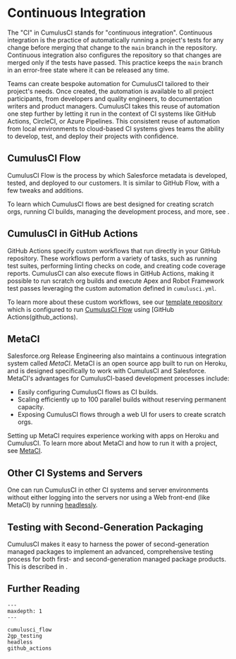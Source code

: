 # Continuous Integration

The \"CI\" in CumulusCI stands for \"continuous integration\".
Continuous integration is the practice of automatically running a
project's tests for any change before merging that change to the `main`
branch in the repository. Continuous integration also configures the
repository so that changes are merged only if the tests have passed.
This practice keeps the `main` branch in an error-free state where it
can be released any time.

Teams can create bespoke automation for CumulusCI tailored to their
project's needs. Once created, the automation is available to all
project participants, from developers and quality engineers, to
documentation writers and product managers. CumulusCI takes this reuse
of automation one step further by letting it run in the context of CI
systems like GitHub Actions, CircleCI, or Azure Pipelines. This
consistent reuse of automation from local environments to cloud-based CI
systems gives teams the ability to develop, test, and deploy their
projects with confidence.

## CumulusCI Flow

CumulusCI Flow is the process by which Salesforce metadata is developed,
tested, and deployed to our customers. It is similar to GitHub Flow,
with a few tweaks and additions.

To learn which CumulusCI flows are best designed for creating scratch
orgs, running CI builds, managing the development process, and more, see
[](cumulusci_flow).

## CumulusCI in GitHub Actions

GitHub Actions specify custom workflows that run directly in your GitHub
repository. These workflows perform a variety of tasks, such as running
test suites, performing linting checks on code, and creating code
coverage reports. CumulusCI can also execute flows in GitHub Actions,
making it possible to run scratch org builds and execute Apex and Robot
Framework test passes leveraging the custom automation defined in
`cumulusci.yml`.

To learn more about these custom workflows, see our [template
repository](https://github.com/SFDO-Tooling/CumulusCI-CI-Demo) which is
configured to run [CumulusCI Flow](cumulusci_flow) using [GitHub Actions(github_actions).

## MetaCI

Salesforce.org Release Engineering also maintains a continuous
integration system called _MetaCI_. MetaCI is an open source app built
to run on Heroku, and is designed specifically to work with CumulusCI
and Salesforce. MetaCI's advantages for CumulusCI-based development
processes include:

-   Easily configuring CumulusCI flows as CI builds.
-   Scaling efficiently up to 100 parallel builds without reserving
    permanent capacity.
-   Exposing CumulusCI flows through a web UI for users to create
    scratch orgs.

Setting up MetaCI requires experience working with apps on Heroku and
CumulusCI. To learn more about MetaCI and how to run it with a project,
see [MetaCI](https://github.com/SFDO-Tooling/MetaCI).

## Other CI Systems and Servers

One can run CumulusCI in other CI systems and server environments
without either logging into the servers nor using a Web front-end (like
MetaCI) by running [headlessly](headless).

## Testing with Second-Generation Packaging

CumulusCI makes it easy to harness the power of second-generation
managed packages to implement an advanced, comprehensive testing process
for both first- and second-generation managed package products. This is
described in [](2gp_testing).

## Further Reading

```{toctree}
---
maxdepth: 1
---

cumulusci_flow
2gp_testing
headless
github_actions
```
